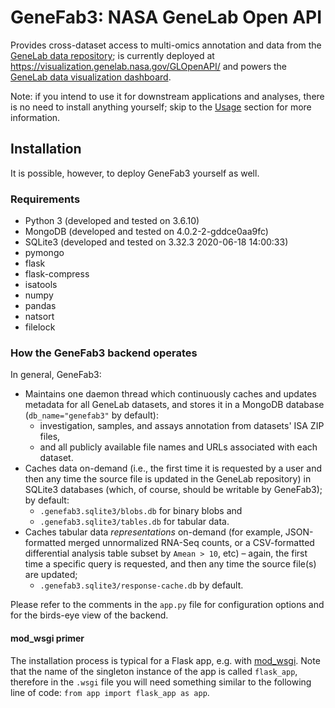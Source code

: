 # GeneFab3: NASA GeneLab Open API

Provides cross-dataset access to multi-omics annotation and data from the
[GeneLab data repository](https://genelab-data.ndc.nasa.gov/genelab/projects);
is currently deployed at https://visualization.genelab.nasa.gov/GLOpenAPI/ and
powers the [GeneLab data visualization dashboard](https://visualization.genelab.nasa.gov/data/).

Note: if you intend to use it for downstream applications and analyses, there is
no need to install anything yourself; skip to the [Usage](#usage) section for
more information.


## Installation

It is possible, however, to deploy GeneFab3 yourself as well.


### Requirements

* Python 3 (developed and tested on 3.6.10)
* MongoDB (developed and tested on 4.0.2-2-gddce0aa9fc)
* SQLite3 (developed and tested on 3.32.3 2020-06-18 14:00:33)
* pymongo
* flask
* flask-compress
* isatools
* numpy
* pandas
* natsort
* filelock


### How the GeneFab3 backend operates

In general, GeneFab3:
* Maintains one daemon thread which continuously caches and updates metadata for
  all GeneLab datasets, and stores it in a MongoDB database
  (`db_name="genefab3"` by default):
  * investigation, samples, and assays annotation from datasets' ISA ZIP files,
  * and all publicly available file names and URLs associated with each dataset.
* Caches data on-demand (i.e., the first time it is requested by a user and then
  any time the source file is updated in the GeneLab repository) in SQLite3
  databases (which, of course, should be writable by GeneFab3); by default:
  * `.genefab3.sqlite3/blobs.db` for binary blobs and
  * `.genefab3.sqlite3/tables.db` for tabular data.
* Caches tabular data *representations* on-demand (for example, JSON-formatted
  merged unnormalized RNA-Seq counts, or a CSV-formatted differential analysis
  table subset by `Amean > 10`, etc) &ndash; again, the first time a specific
  query is requested, and then any time the source file(s) are updated;
  * `.genefab3.sqlite3/response-cache.db` by default.

Please refer to the comments in the `app.py` file for configuration options and
for the birds-eye view of the backend.


#### mod_wsgi primer

The installation process is typical for a Flask app, e.g.
with [mod_wsgi](https://flask.palletsprojects.com/en/2.0.x/deploying/mod_wsgi/).
Note that the name of the singleton instance of the app is called `flask_app`,
therefore in the `.wsgi` file you will need something similar to the following
line of code: `from app import flask_app as app`.
